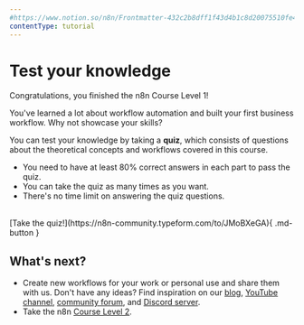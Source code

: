 ```yaml
---
#https://www.notion.so/n8n/Frontmatter-432c2b8dff1f43d4b1c8d20075510fe4
contentType: tutorial
---
```


<!-- vale from-microsoft.We = NO -->
<!-- vale from-microsoft.FirstPerson = NO -->
# Test your knowledge

Congratulations, you finished the n8n Course Level 1!

You've learned a lot about workflow automation and built your first business workflow. Why not showcase your skills?

You can test your knowledge by taking a **quiz**, which consists of questions about the theoretical concepts and workflows covered in this course.

- You need to have at least 80% correct answers in each part to pass the quiz.
- You can take the quiz as many times as you want.
- There's no time limit on answering the quiz questions.

<br/>
[Take the quiz!](https://n8n-community.typeform.com/to/JMoBXeGA){ .md-button }


## What's next?

* Create new workflows for your work or personal use and share them with us. Don't have any ideas? Find inspiration on our [blog](https://n8n.io/blog/), [YouTube channel](https://www.youtube.com/c/n8n-io), [community forum](https://community.n8n.io), and [Discord server](https://discord.gg/vWwMVThRta).
* Take the n8n [Course Level 2](/courses/level-two/index.md).
<!-- vale from-microsoft.We = YES -->
